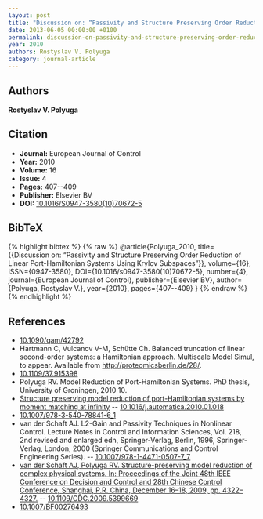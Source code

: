 ```yaml
---
layout: post
title: "Discussion on: “Passivity and Structure Preserving Order Reduction of Linear Port-Hamiltonian Systems Using Krylov Subspaces”"
date: 2013-06-05 00:00:00 +0100
permalink: discussion-on-passivity-and-structure-preserving-order-reduction-of-linear-port-hamiltonian-systems-using-krylov-subspaces
year: 2010
authors: Rostyslav V. Polyuga
category: journal-article
---
```

 
## Authors
**Rostyslav V. Polyuga**
 
## Citation
- **Journal:** European Journal of Control
- **Year:** 2010
- **Volume:** 16
- **Issue:** 4
- **Pages:** 407--409
- **Publisher:** Elsevier BV
- **DOI:** [10.1016/S0947-3580(10)70672-5](https://doi.org/10.1016/S0947-3580(10)70672-5)
 
## BibTeX
{% highlight bibtex %}
{% raw %}
@article{Polyuga_2010,
  title={{Discussion on: “Passivity and Structure Preserving Order Reduction of Linear Port-Hamiltonian Systems Using Krylov Subspaces”}},
  volume={16},
  ISSN={0947-3580},
  DOI={10.1016/s0947-3580(10)70672-5},
  number={4},
  journal={European Journal of Control},
  publisher={Elsevier BV},
  author={Polyuga, Rostyslav V.},
  year={2010},
  pages={407--409}
}
{% endraw %}
{% endhighlight %}
 
## References
- [10.1090/qam/42792](https://doi.org/10.1090/qam/42792)
- Hartmann C, Vulcanov V-M, Schütte Ch. Balanced truncation of linear second-order systems: a Hamiltonian approach. Multiscale Model Simul, to appear. Available from http://proteomicsberlin.de/28/.
- [10.1109/37.915398](https://doi.org/10.1109/37.915398)
- Polyuga RV. Model Reduction of Port-Hamiltonian Systems. PhD thesis, University of Groningen, 2010 10.
- [Structure preserving model reduction of port-Hamiltonian systems by moment matching at infinity](structure-preserving-model-reduction-of-port-hamiltonian-systems-by-moment-matching-at-infinity) -- [10.1016/j.automatica.2010.01.018](https://doi.org/10.1016/j.automatica.2010.01.018)
- [10.1007/978-3-540-78841-6_1](https://doi.org/10.1007/978-3-540-78841-6_1)
- van der Schaft AJ. L2-Gain and Passivity Techniques in Nonlinear Control. Lecture Notes in Control and Information Sciences, Vol. 218, 2nd revised and enlarged edn, Springer-Verlag, Berlin, 1996, Springer-Verlag, London, 2000 (Springer Communications and Control Engineering Series). -- [10.1007/978-1-4471-0507-7_7](https://doi.org/10.1007/978-1-4471-0507-7_7)
- [van der Schaft AJ, Polyuga RV. Structure-preserving model reduction of complex physical systems. In: Proceedings of the Joint 48th IEEE Conference on Decision and Control and 28th Chinese Control Conference, Shanghai, P.R. China, December 16–18, 2009, pp. 4322–4327.](structure-preserving-model-reduction-of-complex-physical-systems) -- [10.1109/CDC.2009.5399669](https://doi.org/10.1109/CDC.2009.5399669)
- [10.1007/BF00276493](https://doi.org/10.1007/BF00276493)

